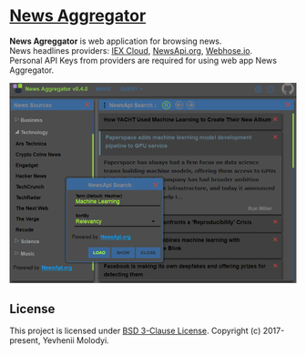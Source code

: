# [News Aggregator](https://zhnzhn.github.io/news-aggregator/)
**News Agreggator** is web application for browsing news.  
News headlines providers: [IEX Cloud](https://iexcloud.io), [NewsApi.org](https://newsapi.org), [Webhose.io](https://webhose.io).  
Personal API Keys from providers are required for using web app News Aggregator.  

![alt text](screencast/news-aggregator.png?raw=true "News Aggregator")

## License
This project is licensed under [BSD 3-Clause License](http://opensource.org/licenses/BSD-3-Clause). Copyright (c) 2017-present, Yevhenii Molodyi.
